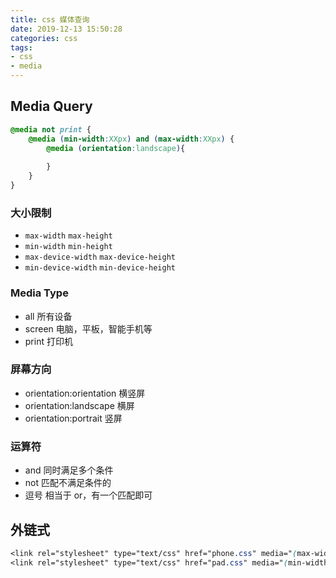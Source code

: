 ```yaml
---
title: css 媒体查询
date: 2019-12-13 15:50:28
categories: css
tags:
- css
- media
---
```


## Media Query

```css
@media not print {
    @media (min-width:XXpx) and (max-width:XXpx) {
        @media (orientation:landscape){
        
        }
    }
}
```

<!-- more -->

### 大小限制

* `max-width` `max-height`
* `min-width` `min-height`
* `max-device-width` `max-device-height`
* `min-device-width` `min-device-height`

### Media Type

* all 所有设备
* screen 电脑，平板，智能手机等
* print 打印机

### 屏幕方向

* orientation:orientation  横竖屏
* orientation:landscape  横屏
* orientation:portrait   竖屏

### 运算符

* and 同时满足多个条件
* not 匹配不满足条件的
* 逗号 相当于 or，有一个匹配即可

## 外链式

```css
<link rel="stylesheet" type="text/css" href="phone.css" media="(max-width:760px)"/>
<link rel="stylesheet" type="text/css" href="pad.css" media="(min-width:760px) and (max-width:1000px)"/>
```